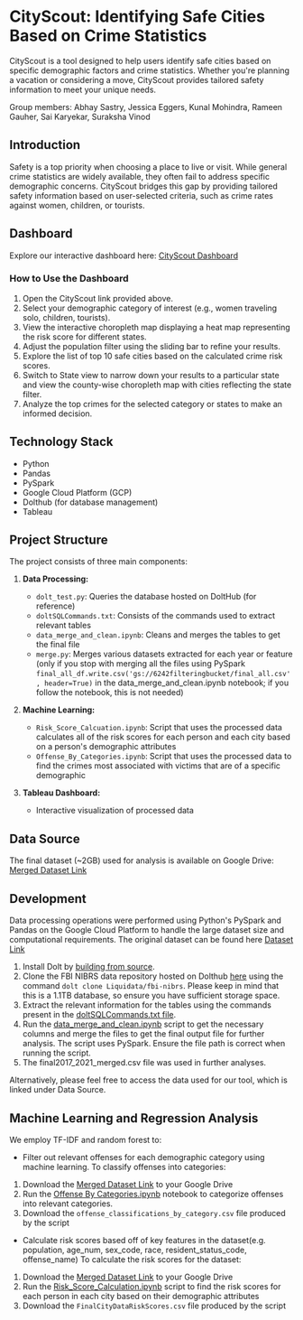 # CityScout: Identifying Safe Cities Based on Crime Statistics

CityScout is a tool designed to help users identify safe cities based on specific demographic factors and crime statistics. Whether you're planning a vacation or considering a move, CityScout provides tailored safety information to meet your unique needs.

Group members: Abhay Sastry, Jessica Eggers, Kunal Mohindra, Rameen Gauher, Sai Karyekar, Suraksha Vinod

## Introduction

Safety is a top priority when choosing a place to live or visit. While general crime statistics are widely available, they often fail to address specific demographic concerns. CityScout bridges this gap by providing tailored safety information based on user-selected criteria, such as crime rates against women, children, or tourists.

## Dashboard

Explore our interactive dashboard here: [CityScout Dashboard](https://public.tableau.com/app/profile/sai.paresh.karyekar/viz/CityScout_17316885780750/Dashboard1#1)

### How to Use the Dashboard

1. Open the CityScout link provided above.
2. Select your demographic category of interest (e.g., women traveling solo, children, tourists).
3. View the interactive choropleth map displaying a heat map representing the risk score for different states.
4. Adjust the population filter using the sliding bar to refine your results.
5. Explore the list of top 10 safe cities based on the calculated crime risk scores.
6. Switch to State view to narrow down your results to a particular state and view the county-wise choropleth map with cities reflecting the state filter.
7. Analyze the top crimes for the selected category or states to make an informed decision.

   
## Technology Stack

- Python
- Pandas
- PySpark
- Google Cloud Platform (GCP)
- Dolthub (for database management)
- Tableau

## Project Structure

The project consists of three main components:

1. **Data Processing:**
   - `dolt_test.py`: Queries the database hosted on DoltHub (for reference)
   - `doltSQLCommands.txt`: Consists of the commands used to extract relevant tables
   - `data_merge_and_clean.ipynb`: Cleans and merges the tables to get the final file
   - `merge.py`: Merges various datasets extracted for each year or feature (only if you stop with merging all the files using PySpark `final_all_df.write.csv('gs://6242filteringbucket/final_all.csv', header=True)` in the data_merge_and_clean.ipynb notebook; if you follow the notebook, this is not needed)

2. **Machine Learning:**
   - `Risk_Score_Calcuation.ipynb`: Script that uses the processed data calculates all of the risk scores for each person and each city based on a person's demographic attributes
   - `Offense_By_Categories.ipynb`: Script that uses the processed data to find the crimes most associated with victims that are of a specific demographic
3. **Tableau Dashboard:**
   - Interactive visualization of processed data

## Data Source

The final dataset (~2GB) used for analysis is available on Google Drive: [Merged Dataset Link](https://drive.google.com/file/d/1bwY2fyMjmfNOJpI-wdUImQXk9CvTFs9E/view)

## Development

Data processing operations were performed using Python's PySpark and Pandas on the Google Cloud Platform to handle the large dataset size and computational requirements. The original dataset can be found here [Dataset Link](https://www.dolthub.com/repositories/Liquidata/fbi-nibrs)

1.  Install Dolt by [building from source](https://docs.dolthub.com/introduction/installation/source).
2.  Clone the FBI NIBRS data repository hosted on Dolthub [here](https://www.dolthub.com/repositories/Liquidata/fbi-nibrs) using the command `dolt clone Liquidata/fbi-nibrs`. Please keep in mind that this is a 1.1TB database, so ensure you have sufficient storage space.
3.  Extract the relevant information for the tables using the commands present in the [doltSQLCommands.txt file](https://github.com/abhaysastry1/cityscout/blob/main/doltSQLCommands.txt).
4. Run the [data_merge_and_clean.ipynb](https://github.com/abhaysastry1/cityscout/blob/main/data_merge_and_clean.ipynb) script to get the necessary columns and merge the files to get the final output file for further analysis. The script uses PySpark. Ensure the file path is correct when running the script.
5. The final2017_2021_merged.csv file was used in further analyses.

Alternatively, please feel free to access the data used for our tool, which is linked under Data Source.

## Machine Learning and Regression Analysis
We employ TF-IDF and random forest to:
- Filter out relevant offenses for each demographic category using machine learning.
  To classify offenses into categories:
1. Download the [Merged Dataset Link](https://drive.google.com/file/d/1bwY2fyMjmfNOJpI-wdUImQXk9CvTFs9E/view) to your Google Drive
2. Run the [Offense By Categories.ipynb](https://github.com/abhaysastry1/cityscout/blob/main/Offense_By_Categories.ipynb) notebook to categorize  offenses into relevant categories.
3. Download the `offense_classifications_by_category.csv` file produced by the script

- Calculate risk scores based off of key features in the dataset(e.g. population, age_num, sex_code, race, resident_status_code, offense_name)
To calculate the risk scores for the dataset:
1. Download the [Merged Dataset Link](https://drive.google.com/file/d/1bwY2fyMjmfNOJpI-wdUImQXk9CvTFs9E/view) to your Google Drive
2. Run the [Risk_Score_Calculation.ipynb](https://github.com/abhaysastry1/cityscout/blob/main/Risk_Score_Calculation.ipynb) script to find the risk scores for each person in each city based on their demographic attributes
3. Download the `FinalCityDataRiskScores.csv` file produced by the script

<!--
## Limitations
- The current dataset is static and does not include real-time updates.
- Some states are not included in the dataset due to data availability constraints.
- The dashboard is currently available only as a Tableau visualization.

## Future Enhancements

- Incorporate real-time data updates
- Expand demographic categories
- Incorporate missing states
- Develop mobile applications for on-the-go access
-->
